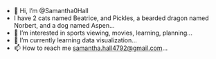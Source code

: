- 👋 Hi, I’m @Samantha0Hall
- I have 2 cats named Beatrice, and Pickles, a bearded dragon named Norbert, and a dog named Aspen...
- 👀 I’m interested in sports viewing, movies, learning, planning...
- 🌱 I’m currently learning data visualization...
- 📫 How to reach me samantha.hall4792@gmail.com...

<!---
Samantha0Hall/Samantha0Hall is a ✨ special ✨ repository because its `README.md` (this file) appears on your GitHub profile.
You can click the Preview link to take a look at your changes.
--->
